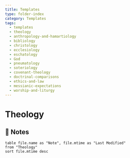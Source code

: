 ```yaml
---
title: Templates
type: folder-index
category: Templates
tags:
  - templates
  - theology
  - anthropology-and-hamartiology
  - bibliology
  - christology
  - ecclesiology
  - eschatology
  - God
  - pneumatology
  - soteriology
  - covenant-theology
  - doctrinal-comparisons
  - ethics-and-law
  - messianic-expectations
  - worship-and-liturgy
---
```


# Theology

## 📄 Notes
```dataview
table file.name as "Note", file.mtime as "Last Modified"
from "Theology"
sort file.mtime desc
```
